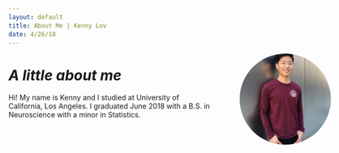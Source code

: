 ```yaml
---
layout: default
title: About Me | Kenny Lov
date: 4/26/18
---
```

<style> 
nav ul li:nth-child(1) a{
  position:relative;

background:var(--main-bg-color);
color:var(--main-accent-color);
border-radius:5px;
 font-size:1.15em;
padding-top:5px;
padding-bottom:5px;
padding-left:5px;
padding-right:5px;
}


  

.image-cropper{
  display:inline-block;
  position:fixed;
  width:180px;
  height:180px;
  overflow:hidden;
  border-radius:50%;
  right:10%;
}

img#me{ 
  width:180px;
  margin-left:0px;
  margin-top:-30px;
}
</style>



<div class = 'image-cropper'>
<img id = "me" src="fb_img.jpg">
</div>

# *A little about me*

<p style = "margin-right: 0px; width: 80%;">
Hi! My name is Kenny and I studied at University of California, Los Angeles. I graduated June 2018 with a B.S. in Neuroscience with a minor in Statistics. <br><br>




<br><br><br>
  </p>
  
